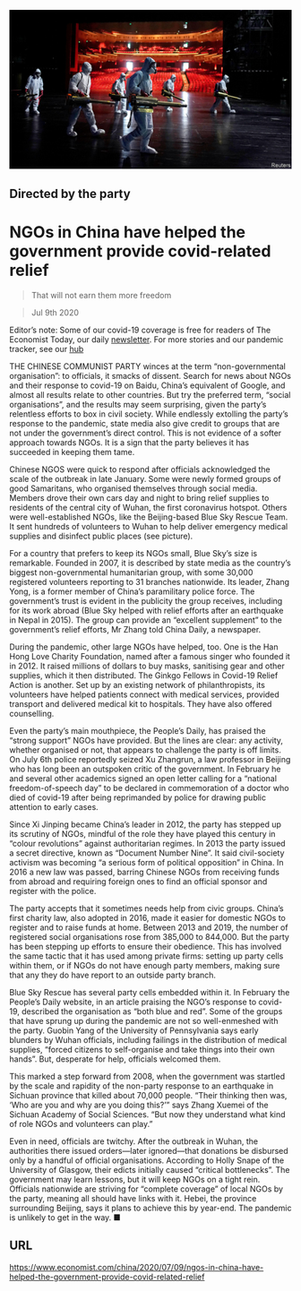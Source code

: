 ![](./images/20200711_CNP002_0.jpg)

## Directed by the party

# NGOs in China have helped the government provide covid-related relief

> That will not earn them more freedom

> Jul 9th 2020

Editor’s note: Some of our covid-19 coverage is free for readers of The Economist Today, our daily [newsletter](https://www.economist.com/https://my.economist.com/user#newsletter). For more stories and our pandemic tracker, see our [hub](https://www.economist.com//news/2020/03/11/the-economists-coverage-of-the-coronavirus)

THE CHINESE COMMUNIST PARTY winces at the term “non-governmental organisation”: to officials, it smacks of dissent. Search for news about NGOs and their response to covid-19 on Baidu, China’s equivalent of Google, and almost all results relate to other countries. But try the preferred term, “social organisations”, and the results may seem surprising, given the party’s relentless efforts to box in civil society. While endlessly extolling the party’s response to the pandemic, state media also give credit to groups that are not under the government’s direct control. This is not evidence of a softer approach towards NGOs. It is a sign that the party believes it has succeeded in keeping them tame.

Chinese NGOS were quick to respond after officials acknowledged the scale of the outbreak in late January. Some were newly formed groups of good Samaritans, who organised themselves through social media. Members drove their own cars day and night to bring relief supplies to residents of the central city of Wuhan, the first coronavirus hotspot. Others were well-established NGOs, like the Beijing-based Blue Sky Rescue Team. It sent hundreds of volunteers to Wuhan to help deliver emergency medical supplies and disinfect public places (see picture).

For a country that prefers to keep its NGOs small, Blue Sky’s size is remarkable. Founded in 2007, it is described by state media as the country’s biggest non-governmental humanitarian group, with some 30,000 registered volunteers reporting to 31 branches nationwide. Its leader, Zhang Yong, is a former member of China’s paramilitary police force. The government’s trust is evident in the publicity the group receives, including for its work abroad (Blue Sky helped with relief efforts after an earthquake in Nepal in 2015). The group can provide an “excellent supplement” to the government’s relief efforts, Mr Zhang told China Daily, a newspaper.

During the pandemic, other large NGOs have helped, too. One is the Han Hong Love Charity Foundation, named after a famous singer who founded it in 2012. It raised millions of dollars to buy masks, sanitising gear and other supplies, which it then distributed. The Ginkgo Fellows in Covid-19 Relief Action is another. Set up by an existing network of philanthropists, its volunteers have helped patients connect with medical services, provided transport and delivered medical kit to hospitals. They have also offered counselling.

Even the party’s main mouthpiece, the People’s Daily, has praised the “strong support” NGOs have provided. But the lines are clear: any activity, whether organised or not, that appears to challenge the party is off limits. On July 6th police reportedly seized Xu Zhangrun, a law professor in Beijing who has long been an outspoken critic of the government. In February he and several other academics signed an open letter calling for a “national freedom-of-speech day” to be declared in commemoration of a doctor who died of covid-19 after being reprimanded by police for drawing public attention to early cases.

Since Xi Jinping became China’s leader in 2012, the party has stepped up its scrutiny of NGOs, mindful of the role they have played this century in “colour revolutions” against authoritarian regimes. In 2013 the party issued a secret directive, known as “Document Number Nine”. It said civil-society activism was becoming “a serious form of political opposition” in China. In 2016 a new law was passed, barring Chinese NGOs from receiving funds from abroad and requiring foreign ones to find an official sponsor and register with the police.

The party accepts that it sometimes needs help from civic groups. China’s first charity law, also adopted in 2016, made it easier for domestic NGOs to register and to raise funds at home. Between 2013 and 2019, the number of registered social organisations rose from 385,000 to 844,000. But the party has been stepping up efforts to ensure their obedience. This has involved the same tactic that it has used among private firms: setting up party cells within them, or if NGOs do not have enough party members, making sure that any they do have report to an outside party branch.

Blue Sky Rescue has several party cells embedded within it. In February the People’s Daily website, in an article praising the NGO’s response to covid-19, described the organisation as “both blue and red”. Some of the groups that have sprung up during the pandemic are not so well-enmeshed with the party. Guobin Yang of the University of Pennsylvania says early blunders by Wuhan officials, including failings in the distribution of medical supplies, “forced citizens to self-organise and take things into their own hands”. But, desperate for help, officials welcomed them.

This marked a step forward from 2008, when the government was startled by the scale and rapidity of the non-party response to an earthquake in Sichuan province that killed about 70,000 people. “Their thinking then was, ‘Who are you and why are you doing this?’” says Zhang Xuemei of the Sichuan Academy of Social Sciences. “But now they understand what kind of role NGOs and volunteers can play.”

Even in need, officials are twitchy. After the outbreak in Wuhan, the authorities there issued orders—later ignored—that donations be disbursed only by a handful of official organisations. According to Holly Snape of the University of Glasgow, their edicts initially caused “critical bottlenecks”. The government may learn lessons, but it will keep NGOs on a tight rein. Officials nationwide are striving for “complete coverage” of local NGOs by the party, meaning all should have links with it. Hebei, the province surrounding Beijing, says it plans to achieve this by year-end. The pandemic is unlikely to get in the way. ■

## URL

https://www.economist.com/china/2020/07/09/ngos-in-china-have-helped-the-government-provide-covid-related-relief
